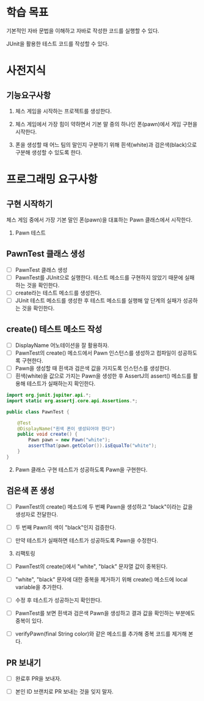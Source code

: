 # 학습 목표
기본적인 자바 문법을 이해하고 자바로 작성한 코드를 실행할 수 있다.

JUnit을 활용한 테스트 코드를 작성할 수 있다.

# 사전지식
## 기능요구사항
1. 체스 게임을 시작하는 프로젝트를 생성한다.

2. 체스 게임에서 가장 힘이 약하면서 기본 말 중의 하나인 폰(pawn)에서 게임 구현을 시작한다.

3. 폰을 생성할 때 어느 팀의 말인지 구분하기 위해 흰색(white)과 검은색(black)으로 구분해 생성할 수 있도록 한다.

# 프로그래밍 요구사항
## 구현 시작하기
체스 게임 중에서 가장 기본 말인 폰(pawn)을 대표하는 Pawn 클래스에서 시작한다.

1. Pawn 테스트 

## PawnTest 클래스 생성
- [ ] PawnTest 클래스 생성
- [ ] PawnTest를 JUnit으로 실행한다. 테스트 메소드를 구현하지 않았기 때문에 실패하는 것을 확인한다.
- [ ] create라는 테스트 메소드를 생성한다.
- [ ] JUnit 테스트 메소드를 생성한 후 테스트 메소드를 실행해 앞 단계의 실패가 성공하는 것을 확인한다.

## create() 테스트 메소드 작성
- [ ] DisplayName 어노테이션을 잘 활용하자.
- [ ] PawnTest의 create() 메소드에서 Pawn 인스턴스를 생성하고 컴파일이 성공하도록 구현한다.
- [ ] Pawn을 생성할 때 흰색과 검은색 값을 가지도록 인스턴스를 생성한다.
- [ ] 흰색(white)을 값으로 가지는 Pawn을 생성한 후 AssertJ의 assert() 메소드를 활용해 테스트가 실패하는지 확인한다.

```java
import org.junit.jupiter.api.*;
import static org.assertj.core.api.Assertions.*;

public class PawnTest {

    @Test
    @DisplayName("흰색 폰이 생성되어야 한다")
    public void create() {
        Pawn pawn = new Pawn("white");
        assertThat(pawn.getColor()).isEqualTo("white");
    }
}
```

2. Pawn 클래스 구현
테스트가 성공하도록 Pawn을 구현한다.

## 검은색 폰 생성
- [ ] PawnTest의 create() 메소드에 두 번째 Pawn을 생성하고 "black"이라는 값을 생성자로 전달한다.

- [ ] 두 번째 Pawn의 색이 "black"인지 검증한다.

- [ ] 만약 테스트가 실패하면 테스트가 성공하도록 Pawn을 수정한다.

3. 리팩토링
- [ ] PawnTest의 create()에서 "white", "black" 문자열 값이 중복된다.

- [ ] "white", "black" 문자에 대한 중복을 제거하기 위해 create() 메소드에 local variable을 추가한다.

- [ ] 수정 후 테스트가 성공하는지 확인한다.

- [ ] PawnTest를 보면 흰색과 검은색 Pawn을 생성하고 결과 값을 확인하는 부분에도 중복이 있다.

- [ ] verifyPawn(final String color)와 같은 메소드를 추가해 중복 코드를 제거해 본다.

## PR 보내기
- [ ] 완료후 PR을 보내자.

- [ ] 본인 ID 브랜치로 PR 보내는 것을 잊지 말자.